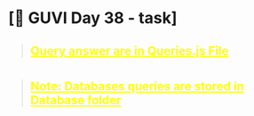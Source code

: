 # [🔗 GUVI Day 38 - task]

> <h2 style="color:yellow;text-decoration:underline;">Query answer are in Queries.js File </h2>

#

> <h2 style="color:yellow;text-decoration:underline"> Note: Databases queries are stored in Database folder</h2>
